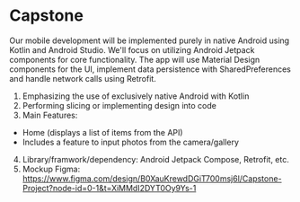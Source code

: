 # Capstone

Our mobile development will be implemented purely in native Android using Kotlin and Android Studio. We'll focus on utilizing Android Jetpack components for core functionality. The app will use Material Design components for the UI, implement data persistence with SharedPreferences and handle network calls using Retrofit.

1. Emphasizing the use of exclusively native Android with Kotlin
2. Performing slicing or implementing design into code
3. Main Features:
- Home (displays a list of items from the API)
- Includes a feature to input photos from the camera/gallery
4. Library/framwork/dependency: Android Jetpack Compose, Retrofit, etc.
5. Mockup Figma: https://www.figma.com/design/B0XauKrewdDGiT700msj6l/Capstone-Project?node-id=0-1&t=XiMMdI2DYT0Oy9Ys-1

